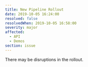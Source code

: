 ```yaml
---
title: New Pipeline Rollout
date: 2019-10-05 16:24:00
resolved: false
resolvedWhen: 2019-10-05 16:58:00
severity: major
affected:
  - API
  - Demos
section: issue
---
```


There may be disruptions in the rollout.